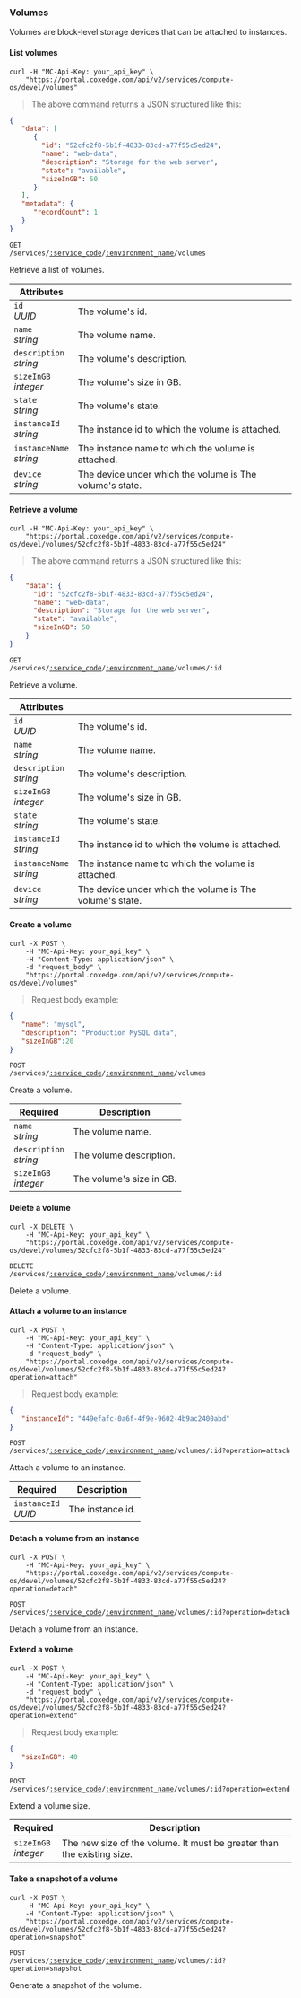 ### Volumes

Volumes are block-level storage devices that can be attached to instances.

#### List volumes

```shell
curl -H "MC-Api-Key: your_api_key" \
    "https://portal.coxedge.com/api/v2/services/compute-os/devel/volumes"
```
> The above command returns a JSON structured like this:

```json
{
   "data": [
      {
        "id": "52cfc2f8-5b1f-4833-83cd-a77f55c5ed24",
        "name": "web-data",
        "description": "Storage for the web server",
        "state": "available",
        "sizeInGB": 50
      }
   ],
   "metadata": {
      "recordCount": 1
   }
}
```

<code>GET /services/<a href="#administration-service-connections">:service_code</a>/<a href="#administration-environments">:environment_name</a>/volumes</code>

Retrieve a list of volumes.

Attributes | &nbsp;
------- | -----------
`id`<br/>*UUID* | The volume's id.
`name`<br/>*string* | The volume name.
`description`<br/>*string* | The volume's description.
`sizeInGB`<br/>*integer* | The volume's size in GB.
`state`<br/>*string* | The volume's state.
`instanceId`<br/>*string* | The instance id to which the volume is attached.
`instanceName`<br/>*string* | The instance name to which the volume is attached.
`device`<br/>*string* | The device under which the volume is The volume's state.


#### Retrieve a volume

```shell
curl -H "MC-Api-Key: your_api_key" \
    "https://portal.coxedge.com/api/v2/services/compute-os/devel/volumes/52cfc2f8-5b1f-4833-83cd-a77f55c5ed24"
```
> The above command returns a JSON structured like this:

```json
{
    "data": {
      "id": "52cfc2f8-5b1f-4833-83cd-a77f55c5ed24",
      "name": "web-data",
      "description": "Storage for the web server",
      "state": "available",
      "sizeInGB": 50
    }
}
```

<code>GET /services/<a href="#administration-service-connections">:service_code</a>/<a href="#administration-environments">:environment_name</a>/volumes/:id</code>

Retrieve a volume.

Attributes | &nbsp;
------- | -----------
`id`<br/>*UUID* | The volume's id.
`name`<br/>*string* | The volume name.
`description`<br/>*string* | The volume's description.
`sizeInGB`<br/>*integer* | The volume's size in GB.
`state`<br/>*string* | The volume's state.
`instanceId`<br/>*string* | The instance id to which the volume is attached.
`instanceName`<br/>*string* | The instance name to which the volume is attached.
`device`<br/>*string* | The device under which the volume is The volume's state.

#### Create a volume

```shell
curl -X POST \
    -H "MC-Api-Key: your_api_key" \
    -H "Content-Type: application/json" \
    -d "request_body" \
    "https://portal.coxedge.com/api/v2/services/compute-os/devel/volumes"
```
> Request body example:

```json
{
   "name": "mysql",
   "description": "Production MySQL data",
   "sizeInGB":20
}
```

<code>POST /services/<a href="#administration-service-connections">:service_code</a>/<a href="#administration-environments">:environment_name</a>/volumes</code>

Create a volume.

Required                | Description                         
---------------------------------- | -----------------------------------
`name`<br/>*string*                | The volume name.
`description`<br/>*string*         | The volume description.
`sizeInGB`<br/>*integer*           | The volume's size in GB.

#### Delete a volume

```shell
curl -X DELETE \
    -H "MC-Api-Key: your_api_key" \
    "https://portal.coxedge.com/api/v2/services/compute-os/devel/volumes/52cfc2f8-5b1f-4833-83cd-a77f55c5ed24"
```

<code>DELETE /services/<a href="#administration-service-connections">:service_code</a>/<a href="#administration-environments">:environment_name</a>/volumes/:id</code>

Delete a volume.

#### Attach a volume to an instance

```shell
curl -X POST \
    -H "MC-Api-Key: your_api_key" \
    -H "Content-Type: application/json" \
    -d "request_body" \
    "https://portal.coxedge.com/api/v2/services/compute-os/devel/volumes/52cfc2f8-5b1f-4833-83cd-a77f55c5ed24?operation=attach"
```
> Request body example:

```json
{
   "instanceId": "449efafc-0a6f-4f9e-9602-4b9ac2400abd"
}
```

<code>POST /services/<a href="#administration-service-connections">:service_code</a>/<a href="#administration-environments">:environment_name</a>/volumes/:id?operation=attach</code>

Attach a volume to an instance.

Required                | Description                         
---------------------------------- | -----------------------------------
`instanceId`<br/>*UUID*            | The instance id.

#### Detach a volume from an instance

```shell
curl -X POST \
    -H "MC-Api-Key: your_api_key" \
    "https://portal.coxedge.com/api/v2/services/compute-os/devel/volumes/52cfc2f8-5b1f-4833-83cd-a77f55c5ed24?operation=detach"
```

<code>POST /services/<a href="#administration-service-connections">:service_code</a>/<a href="#administration-environments">:environment_name</a>/volumes/:id?operation=detach</code>

Detach a volume from an instance.

#### Extend a volume

```shell
curl -X POST \
    -H "MC-Api-Key: your_api_key" \
    -H "Content-Type: application/json" \
    -d "request_body" \
    "https://portal.coxedge.com/api/v2/services/compute-os/devel/volumes/52cfc2f8-5b1f-4833-83cd-a77f55c5ed24?operation=extend"
```
> Request body example:

```json
{
   "sizeInGB": 40
}
```

<code>POST /services/<a href="#administration-service-connections">:service_code</a>/<a href="#administration-environments">:environment_name</a>/volumes/:id?operation=extend</code>

Extend a volume size.

Required                | Description                         
---------------------------------- | -----------------------------------
`sizeInGB`<br/>*integer*            | The new size of the volume. It must be greater than the existing size.


#### Take a snapshot of a volume

```shell
curl -X POST \
    -H "MC-Api-Key: your_api_key" \
    -H "Content-Type: application/json" \
    "https://portal.coxedge.com/api/v2/services/compute-os/devel/volumes/52cfc2f8-5b1f-4833-83cd-a77f55c5ed24?operation=snapshot"
```

<code>POST /services/<a href="#administration-service-connections">:service_code</a>/<a href="#administration-environments">:environment_name</a>/volumes/:id?operation=snapshot</code>

Generate a snapshot of the volume.

